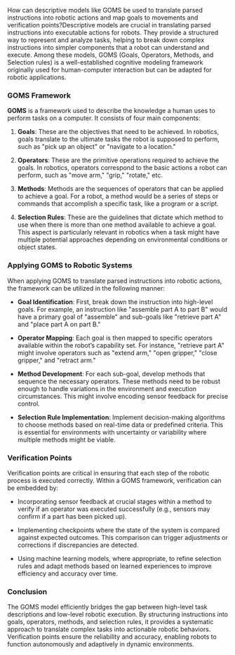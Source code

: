 How can descriptive models like GOMS be used to translate parsed instructions into robotic actions and map goals to movements and verification points?Descriptive models are crucial in translating parsed instructions into executable actions for robots. They provide a structured way to represent and analyze tasks, helping to break down complex instructions into simpler components that a robot can understand and execute. Among these models, GOMS (Goals, Operators, Methods, and Selection rules) is a well-established cognitive modeling framework originally used for human-computer interaction but can be adapted for robotic applications.

### GOMS Framework

**GOMS** is a framework used to describe the knowledge a human uses to perform tasks on a computer. It consists of four main components:

1. **Goals**: These are the objectives that need to be achieved. In robotics, goals translate to the ultimate tasks the robot is supposed to perform, such as "pick up an object" or "navigate to a location."

2. **Operators**: These are the primitive operations required to achieve the goals. In robotics, operators correspond to the basic actions a robot can perform, such as "move arm," "grip," "rotate," etc.

3. **Methods**: Methods are the sequences of operators that can be applied to achieve a goal. For a robot, a method would be a series of steps or commands that accomplish a specific task, like a program or a script.

4. **Selection Rules**: These are the guidelines that dictate which method to use when there is more than one method available to achieve a goal. This aspect is particularly relevant in robotics when a task might have multiple potential approaches depending on environmental conditions or object states.

### Applying GOMS to Robotic Systems

When applying GOMS to translate parsed instructions into robotic actions, the framework can be utilized in the following manner:

- **Goal Identification**: First, break down the instruction into high-level goals. For example, an instruction like "assemble part A to part B" would have a primary goal of "assemble" and sub-goals like "retrieve part A" and "place part A on part B."

- **Operator Mapping**: Each goal is then mapped to specific operators available within the robot’s capability set. For instance, "retrieve part A" might involve operators such as "extend arm," "open gripper," "close gripper," and "retract arm."

- **Method Development**: For each sub-goal, develop methods that sequence the necessary operators. These methods need to be robust enough to handle variations in the environment and execution circumstances. This might involve encoding sensor feedback for precise control.

- **Selection Rule Implementation**: Implement decision-making algorithms to choose methods based on real-time data or predefined criteria. This is essential for environments with uncertainty or variability where multiple methods might be viable.

### Verification Points

Verification points are critical in ensuring that each step of the robotic process is executed correctly. Within a GOMS framework, verification can be embedded by:

- Incorporating sensor feedback at crucial stages within a method to verify if an operator was executed successfully (e.g., sensors may confirm if a part has been picked up).

- Implementing checkpoints where the state of the system is compared against expected outcomes. This comparison can trigger adjustments or corrections if discrepancies are detected.

- Using machine learning models, where appropriate, to refine selection rules and adapt methods based on learned experiences to improve efficiency and accuracy over time.

### Conclusion

The GOMS model efficiently bridges the gap between high-level task descriptions and low-level robotic execution. By structuring instructions into goals, operators, methods, and selection rules, it provides a systematic approach to translate complex tasks into actionable robotic behaviors. Verification points ensure the reliability and accuracy, enabling robots to function autonomously and adaptively in dynamic environments.